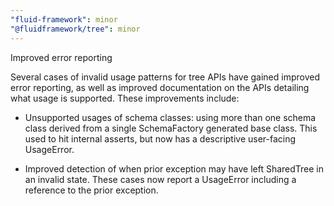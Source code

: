 ```yaml
---
"fluid-framework": minor
"@fluidframework/tree": minor
---
```


Improved error reporting

Several cases of invalid usage patterns for tree APIs have gained improved error reporting, as well as improved documentation on the APIs detailing what usage is supported.
These improvements include:

-   Unsupported usages of schema classes: using more than one schema class derived from a single SchemaFactory generated base class. This used to hit internal asserts, but now has a descriptive user-facing UsageError.

-   Improved detection of when prior exception may have left SharedTree in an invalid state.
These cases now report a UsageError including a reference to the prior exception.

